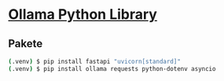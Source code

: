 # [Ollama Python Library](https://github.com/ollama/ollama-python)

## Pakete

```bash
(.venv) $ pip install fastapi "uvicorn[standard]"
(.venv) $ pip install ollama requests python-dotenv asyncio
```
